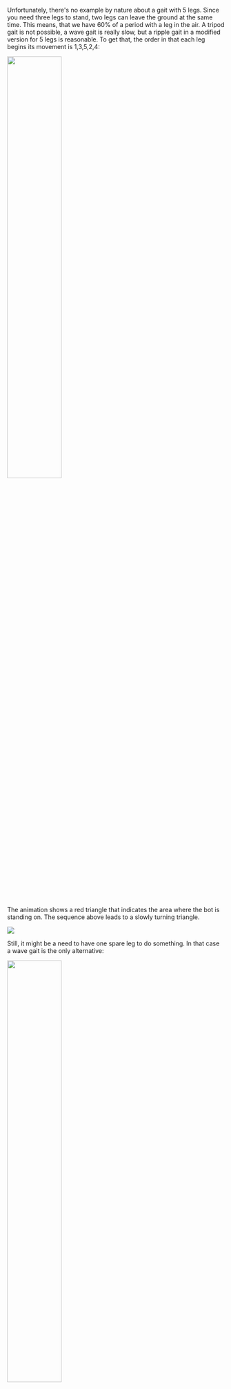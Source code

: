 Unfortunately, there's no example by nature about a gait with 5 legs. Since you need three legs to stand, two legs can leave the ground at the same time. This means, that we have 60% of a period with a leg in the air. A tripod gait is not possible, a wave gait is really slow, but a ripple gait in a modified version for 5 legs is reasonable. To get that, the order in that each leg begins its movement is 1,3,5,2,4:

<img width="50%" src="../images/ripple-gait.png"/>

The animation shows a red triangle that indicates the area where the bot is standing on. The sequence above leads to a slowly turning triangle.

<img src="../videos/gaittimeshift.gif"/>

Still, it might be a need to have one spare leg to do something. In that case a wave gait is the only alternative:

<img width="50%" src="../images/wave-gait-with-spare-leg"/>

But that is not sufficient, we stuffer from the asymmetric location of the hips, when we are using 4 legs only. We need to move the body perpendicaularly above the supporting area. To avoid being on the edge of this area, it is necessary to let the body swing in a manner that moves the centre of gravity away from that edge:

<img src="../videos/wave-gait-with-one-spare-leg.gif"/>


The leg movement is modelled by a cubic bezier curve with the first support point in the middle of the gait and the second one right above the touch point. This gives a bent curve accelerating when leaving the ground, and braking before touch the ground again.

<img width="30%" src="../images/leg-movement.png"/>

If the ground is not plain, the distance sensors in the leg detect that. When the zenith of the movement is reached, the actual distance is constantly compared to the expected distance. The z-coordinate of the touch point is adapted accordingly leading to a compressed or stretched second half of the movement:

<img width="50%" src="../images/leg-movement-terrain.png"/>
